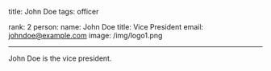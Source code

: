 title: John Doe
tags: officer

rank: 2
person:
    name: John Doe
    title: Vice President
    email: johndoe@example.com
    image: /img/logo1.png

---

John Doe is the vice president.
